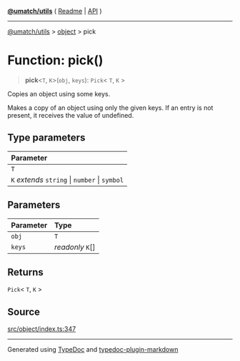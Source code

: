[**@umatch/utils**](../../README.md) ( [Readme](../../README.md) \| [API](../../API.md) )

---

[@umatch/utils](../../API.md) > [object](../README.md) > pick

# Function: pick()

> **pick**\<`T`, `K`\>(`obj`, `keys`): `Pick`\< `T`, `K` \>

Copies an object using some keys.

Makes a copy of an object using only the given keys. If an entry is
not present, it receives the value of undefined.

## Type parameters

| Parameter                                      |
| :--------------------------------------------- |
| `T`                                            |
| `K` _extends_ `string` \| `number` \| `symbol` |

## Parameters

| Parameter | Type             |
| :-------- | :--------------- |
| `obj`     | `T`              |
| `keys`    | _readonly_ `K`[] |

## Returns

`Pick`\< `T`, `K` \>

## Source

[src/object/index.ts:347](https://github.com/umatch-oficial/utils/blob/1dcf13d/src/object/index.ts#L347)

---

Generated using [TypeDoc](https://typedoc.org/) and [typedoc-plugin-markdown](https://www.npmjs.com/package/typedoc-plugin-markdown)
